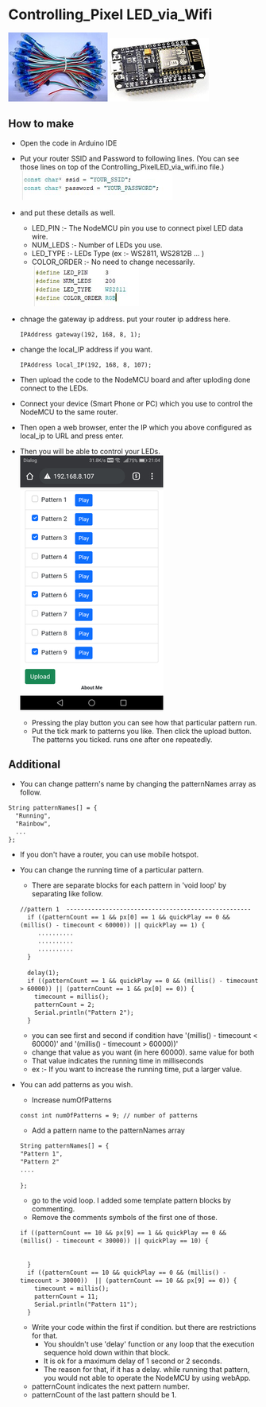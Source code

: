 # Controlling_Pixel LED_via_Wifi

![pixel LEDs](/img/pixelLEDs.jpg) ![pixel LEDs](/img/NodeMCU_board.jpg)

## How to make

- Open the code in Arduino IDE
- Put your router SSID and Password to following lines. (You can see those lines on top of the Controlling_PixelLED_via_wifi.ino file.)
  ![ssid and password](/img/ssid_password.JPG)
- and put these details as well.
  - LED_PIN :- The NodeMCU pin you use to connect pixel LED data wire.
  - NUM_LEDS :- Number of LEDs you use.
  - LED_TYPE :- LEDs Type (ex :- WS2811, WS2812B ... )
  - COLOR_ORDER :- No need to change necessarily.
    ![main config](/img/mainConfig.JPG)
- chnage the gateway ip address. put your router ip address here.
  ```
  IPAddress gateway(192, 168, 8, 1);
  ```
- change the local_IP address if you want.
  ```
  IPAddress local_IP(192, 168, 8, 107);
  ```
- Then upload the code to the NodeMCU board and after uploding done connect to the LEDs.
- Connect your device (Smart Phone or PC) which you use to control the NodeMCU to the same router.
- Then open a web browser, enter the IP which you above configured as local_ip to URL and press enter.
- Then you will be able to control your LEDs.
  ![controling window](/img/htmlPage.png)

  - Pressing the play button you can see how that particular pattern run.
  - Put the tick mark to patterns you like. Then click the upload button. The patterns you ticked. runs one after one repeatedly.

## Additional

- You can change pattern's name by changing the patternNames array as follow.

```
String patternNames[] = {
  "Running",
  "Rainbow",
  ...
};
```

- If you don't have a router, you can use mobile hotspot.
- You can change the running time of a particular pattern.

  - There are separate blocks for each pattern in 'void loop' by separating like follow.

  ```
  //pattern 1  ----------------------------------------------------
    if ((patternCount == 1 && px[0] == 1 && quickPlay == 0 && (millis() - timecount < 60000)) || quickPlay == 1) {
       ..........
       ..........
       ..........
    }

    delay(1);
    if ((patternCount == 1 && quickPlay == 0 && (millis() - timecount > 60000)) || (patternCount == 1 && px[0] == 0)) {
      timecount = millis();
      patternCount = 2;
      Serial.println("Pattern 2");
    }

  ```

  - you can see first and second if condition have '(millis() - timecount < 60000)' and '(millis() - timecount > 60000))'
  - change that value as you want (in here 60000). same value for both
  - That value indicates the running time in milliseconds
  - ex :- If you want to increase the running time, put a larger value.

- You can add patterns as you wish.

  - Increase numOfPatterns

  ```
  const int numOfPatterns = 9; // number of patterns
  ```

  - Add a pattern name to the patternNames array

  ```
  String patternNames[] = {
  "Pattern 1",
  "Pattern 2"
  ....

  };
  ```

  - go to the void loop. I added some template pattern blocks by commenting.
  - Remove the comments symbols of the first one of those.

  ```
  if ((patternCount == 10 && px[9] == 1 && quickPlay == 0 && (millis() - timecount < 30000)) || quickPlay == 10) {


    }
    if ((patternCount == 10 && quickPlay == 0 && (millis() - timecount > 30000))  || (patternCount == 10 && px[9] == 0)) {
      timecount = millis();
      patternCount = 11;
      Serial.println("Pattern 11");
    }
  ```

  - Write your code within the first if condition. but there are restrictions for that.
    - You shouldn't use 'delay' function or any loop that the execution sequence hold down within that block.
    - It is ok for a maximum delay of 1 second or 2 seconds.
    - The reason for that, if it has a delay. while running that pattern, you would not able to operate the NodeMCU by using webApp.
  - patternCount indicates the next pattern number.
  - patternCount of the last pattern should be 1.

